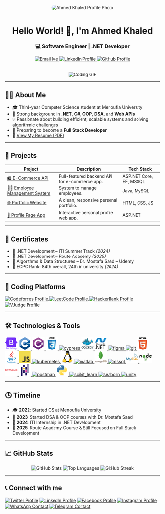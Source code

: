 <div align="center">
  <!-- Profile Image in center -->
  <img src="https://github.com/ahmed-khalid2004/ahmed-khalid/blob/main/photo_2025-05-18_18-10-20.jpg"
       alt="Ahmed Khaled Profile Photo"
       width="200" style="border-radius: 10px; margin-bottom: 10px;" />

  <!-- Title and Description -->
  <h1>Hello World! 👋, I'm Ahmed Khaled</h1>
  <h3>💻 Software Engineer | .NET Developer</h3>

  <!-- Contact Buttons -->
  <p>
    <a href="mailto:engahmedkhalid3s@gmail.com" target="_blank">
      <img src="https://img.shields.io/badge/Gmail-D14836?style=for-the-badge&logo=gmail&logoColor=white" alt="Email Me" />
    </a>
    <a href="https://www.linkedin.com/in/ahmed-khalid-5b6349259" target="_blank">
      <img src="https://img.shields.io/badge/LinkedIn-blue?style=for-the-badge&logo=linkedin&logoColor=white" alt="LinkedIn Profile" />
    </a>
    <a href="https://github.com/ahmed-khalid2004" target="_blank">
      <img src="https://img.shields.io/badge/GitHub-100000?style=for-the-badge&logo=github&logoColor=white" alt="GitHub Profile" />
    </a>
  </p>

  <!-- GIF centered below -->
  <img src="https://c.tenor.com/_DOBjnGspYAAAAAM/code-coding.gif"
       alt="Coding GIF"
       width="300" style="margin-top: 20px;" />
</div>

---

## 👨‍💻 About Me

- 🎓 Third-year Computer Science student at Menoufia University  
- 🧠 Strong background in **.NET**, **C#**, **OOP**, **DSA**, and **Web APIs**
- 💡 Passionate about building efficient, scalable systems and solving algorithmic challenges
- 🚀 Preparing to become a **Full Stack Developer**
- 📄 [View My Resume (PDF)](https://drive.google.com/drive/u/1/folders/1opgLhB4Uxh6iPucmKOj294sGBTB0hRrF)

---

## 💼 Projects

| Project | Description | Tech Stack |
|--------|-------------|------------|
| [🛍️ E-Commerce API](https://github.com/ahmed-khalid2004/C43-G02-API) | Full-featured backend API for e-commerce app. | ASP.NET Core, EF, MSSQL |
| [👨‍💼 Employee Management System](https://github.com/ahmed-khalid2004/Employee-Management-System) | System to manage employees. | Java, MySQL |
| [🌐 Portfolio Website](https://github.com/ahmed-khalid2004/Portfolio_Website) | A clean, responsive personal portfolio. | HTML, CSS, JS |
| [🧾 Profile Page App](https://github.com/ahmed-khalid2004/ProfilePageApp) | Interactive personal profile web app. | ASP.NET |

---

## 📜 Certificates

- 🏅 .NET Development – ITI Summer Track *(2024)*
- 🏅 .NET Development – Route Academy *(2025)*
- 🧠 Algorithms & Data Structures – Dr. Mostafa Saad – Udemy
- 🥇 ECPC Rank: 84th overall, 24th in university *(2024)*

---

## 🧠 Coding Platforms

<p align="left">
  <a href="https://codeforces.com/profile/_madboly" target="_blank">
    <img align="center" src="https://raw.githubusercontent.com/rahuldkjain/github-profile-readme-generator/master/src/images/icons/Social/codeforces.svg" alt="Codeforces Profile" height="30" width="40" />
  </a>
  <a href="https://leetcode.com/u/xinLFbBoWb/" target="_blank">
    <img align="center" src="https://upload.wikimedia.org/wikipedia/commons/1/19/LeetCode_logo_black.png" alt="LeetCode Profile" height="30" width="40" />
  </a>
  <a href="https://www.hackerrank.com/engahmedkhalid3s" target="_blank">
    <img align="center" src="https://raw.githubusercontent.com/rahuldkjain/github-profile-readme-generator/master/src/images/icons/Social/hackerrank.svg" alt="HackerRank Profile" height="30" width="40" />
  </a>
  <a href="https://vjudge.net/user/Madbouly" target="_blank">
    <img align="center" src="https://img.icons8.com/color/48/000000/code.png" alt="VJudge Profile" height="30" width="40" />
  </a>
</p>

---

## 🛠️ Technologies & Tools

<p align="left"> <a href="https://getbootstrap.com" target="_blank" rel="noreferrer"> <img src="https://raw.githubusercontent.com/devicons/devicon/master/icons/bootstrap/bootstrap-plain-wordmark.svg" alt="bootstrap" width="40" height="40"/> </a> <a href="https://www.w3schools.com/cpp/" target="_blank" rel="noreferrer"> <img src="https://raw.githubusercontent.com/devicons/devicon/master/icons/cplusplus/cplusplus-original.svg" alt="cplusplus" width="40" height="40"/> </a> <a href="https://www.w3schools.com/cs/" target="_blank" rel="noreferrer"> <img src="https://raw.githubusercontent.com/devicons/devicon/master/icons/csharp/csharp-original.svg" alt="csharp" width="40" height="40"/> </a> <a href="https://www.w3schools.com/css/" target="_blank" rel="noreferrer"> <img src="https://raw.githubusercontent.com/devicons/devicon/master/icons/css3/css3-original-wordmark.svg" alt="css3" width="40" height="40"/> </a> <a href="https://www.cypress.io" target="_blank" rel="noreferrer"> <img src="https://raw.githubusercontent.com/simple-icons/simple-icons/6e46ec1fc23b60c8fd0d2f2ff46db82e16dbd75f/icons/cypress.svg" alt="cypress" width="40" height="40"/> </a> <a href="https://www.docker.com/" target="_blank" rel="noreferrer"> <img src="https://raw.githubusercontent.com/devicons/devicon/master/icons/docker/docker-original-wordmark.svg" alt="docker" width="40" height="40"/> </a> <a href="https://dotnet.microsoft.com/" target="_blank" rel="noreferrer"> <img src="https://raw.githubusercontent.com/devicons/devicon/master/icons/dot-net/dot-net-original-wordmark.svg" alt="dotnet" width="40" height="40"/> </a> <a href="https://www.figma.com/" target="_blank" rel="noreferrer"> <img src="https://www.vectorlogo.zone/logos/figma/figma-icon.svg" alt="figma" width="40" height="40"/> </a> <a href="https://git-scm.com/" target="_blank" rel="noreferrer"> <img src="https://www.vectorlogo.zone/logos/git-scm/git-scm-icon.svg" alt="git" width="40" height="40"/> </a> <a href="https://www.w3.org/html/" target="_blank" rel="noreferrer"> <img src="https://raw.githubusercontent.com/devicons/devicon/master/icons/html5/html5-original-wordmark.svg" alt="html5" width="40" height="40"/> </a> <a href="https://www.java.com" target="_blank" rel="noreferrer"> <img src="https://raw.githubusercontent.com/devicons/devicon/master/icons/java/java-original.svg" alt="java" width="40" height="40"/> </a> <a href="https://developer.mozilla.org/en-US/docs/Web/JavaScript" target="_blank" rel="noreferrer"> <img src="https://raw.githubusercontent.com/devicons/devicon/master/icons/javascript/javascript-original.svg" alt="javascript" width="40" height="40"/> </a> <a href="https://kubernetes.io" target="_blank" rel="noreferrer"> <img src="https://www.vectorlogo.zone/logos/kubernetes/kubernetes-icon.svg" alt="kubernetes" width="40" height="40"/> </a> <a href="https://www.linux.org/" target="_blank" rel="noreferrer"> <img src="https://raw.githubusercontent.com/devicons/devicon/master/icons/linux/linux-original.svg" alt="linux" width="40" height="40"/> </a> <a href="https://www.mathworks.com/" target="_blank" rel="noreferrer"> <img src="https://upload.wikimedia.org/wikipedia/commons/2/21/Matlab_Logo.png" alt="matlab" width="40" height="40"/> </a> <a href="https://www.mongodb.com/" target="_blank" rel="noreferrer"> <img src="https://raw.githubusercontent.com/devicons/devicon/master/icons/mongodb/mongodb-original-wordmark.svg" alt="mongodb" width="40" height="40"/> </a> <a href="https://www.microsoft.com/en-us/sql-server" target="_blank" rel="noreferrer"> <img src="https://www.svgrepo.com/show/303229/microsoft-sql-server-logo.svg" alt="mssql" width="40" height="40"/> </a> <a href="https://www.mysql.com/" target="_blank" rel="noreferrer"> <img src="https://raw.githubusercontent.com/devicons/devicon/master/icons/mysql/mysql-original-wordmark.svg" alt="mysql" width="40" height="40"/> </a> <a href="https://nodejs.org" target="_blank" rel="noreferrer"> <img src="https://raw.githubusercontent.com/devicons/devicon/master/icons/nodejs/nodejs-original-wordmark.svg" alt="nodejs" width="40" height="40"/> </a> <a href="https://www.oracle.com/" target="_blank" rel="noreferrer"> <img src="https://raw.githubusercontent.com/devicons/devicon/master/icons/oracle/oracle-original.svg" alt="oracle" width="40" height="40"/> </a> <a href="https://pandas.pydata.org/" target="_blank" rel="noreferrer"> <img src="https://raw.githubusercontent.com/devicons/devicon/2ae2a900d2f041da66e950e4d48052658d850630/icons/pandas/pandas-original.svg" alt="pandas" width="40" height="40"/> </a> <a href="https://postman.com" target="_blank" rel="noreferrer"> <img src="https://www.vectorlogo.zone/logos/getpostman/getpostman-icon.svg" alt="postman" width="40" height="40"/> </a> <a href="https://www.python.org" target="_blank" rel="noreferrer"> <img src="https://raw.githubusercontent.com/devicons/devicon/master/icons/python/python-original.svg" alt="python" width="40" height="40"/> </a> <a href="https://scikit-learn.org/" target="_blank" rel="noreferrer"> <img src="https://upload.wikimedia.org/wikipedia/commons/0/05/Scikit_learn_logo_small.svg" alt="scikit_learn" width="40" height="40"/> </a> <a href="https://seaborn.pydata.org/" target="_blank" rel="noreferrer"> <img src="https://seaborn.pydata.org/_images/logo-mark-lightbg.svg" alt="seaborn" width="40" height="40"/> </a> <a href="https://unity.com/" target="_blank" rel="noreferrer"> <img src="https://www.vectorlogo.zone/logos/unity3d/unity3d-icon.svg" alt="unity" width="40" height="40"/> </a> </p>

---

## 🕒 Timeline

- 🎓 **2022**: Started CS at Menoufia University
- 🧠 **2023**: Started DSA & OOP courses with Dr. Mostafa Saad
- 🧩 **2024**: ITI Internship in .NET Development
- 🚀 **2025**: Route Academy Course & Still Focused on Full Stack Development

---

## 📈 GitHub Stats

<p align="center">
  <img src="https://github-readme-stats.vercel.app/api?username=ahmed-khalid2004&show_icons=true&theme=default" alt="GitHub Stats" />
  <img src="https://github-readme-stats.vercel.app/api/top-langs/?username=ahmed-khalid2004&layout=compact" alt="Top Languages" />
  <img src="https://github-readme-streak-stats.herokuapp.com/?user=ahmed-khalid2004" alt="GitHub Streak" />
</p>

---
## 📞 Connect with me
<p align="left">
  <a href="https://twitter.com/ahmed_khalid25" target="_blank">
    <img align="center" src="https://raw.githubusercontent.com/rahuldkjain/github-profile-readme-generator/master/src/images/icons/Social/twitter.svg" alt="Twitter Profile" height="30" width="40" />
  </a>
  <a href="https://linkedin.com/in/ahmed-khalid-5b6349259" target="_blank">
    <img align="center" src="https://raw.githubusercontent.com/rahuldkjain/github-profile-readme-generator/master/src/images/icons/Social/linked-in-alt.svg" alt="LinkedIn Profile" height="30" width="40" />
  </a>
  <a href="https://fb.com/ahmad.khalid.462754" target="_blank">
    <img align="center" src="https://raw.githubusercontent.com/rahuldkjain/github-profile-readme-generator/master/src/images/icons/Social/facebook.svg" alt="Facebook Profile" height="30" width="40" />
  </a>
  <a href="https://instagram.com/ahmed_khalid57" target="_blank">
    <img align="center" src="https://raw.githubusercontent.com/rahuldkjain/github-profile-readme-generator/master/src/images/icons/Social/instagram.svg" alt="Instagram Profile" height="30" width="40" />
  </a>
  <a href="https://wa.me/201110871987" target="_blank">
    <img align="center" src="https://raw.githubusercontent.com/rahuldkjain/github-profile-readme-generator/master/src/images/icons/Social/whatsapp.svg" alt="WhatsApp Contact" height="30" width="40" />
  </a>
  <a href="https://t.me/Ahmedkhaled1u" target="_blank">
    <img align="center" src="https://img.icons8.com/color/48/telegram-app--v1.png" alt="Telegram Contact" height="30" width="40" />
  </a>
</p>
